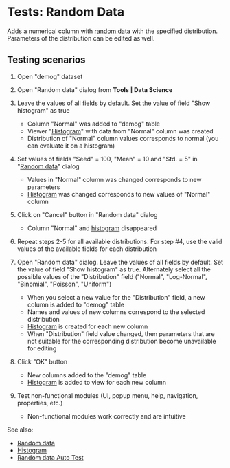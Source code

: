 <!-- TITLE: Tests: Random Data -->
<!-- SUBTITLE: -->

# Tests: Random Data

Adds a numerical column with [random data](random-data.md) with the specified distribution. Parameters of the 
distribution can be edited as well.


## Testing scenarios

1. Open "demog" dataset
  
1. Open "Random data" dialog from  **Tools | Data Science** 

1. Leave the values of all fields by default. Set the value of field "Show histogram" as true
   * Column "Normal" was added to "demog" table
   * Viewer "[Histogram](../viewers/histogram.md)" with data from "Normal" column was created 
   * Distribution of "Normal" column values corresponds to normal (you can evaluate it on a histogram)
   
1. Set values of fields "Seed" = 100, "Mean" = 10 and "Std. = 5" in "[Random data](random-data.md)" dialog
   * Values in "Normal" column was changed corresponds to new parameters 
   * [Histogram](../viewers/histogram.md) was changed corresponds to new values of "Normal" column

1. Click on "Cancel" button in "Random data" dialog
   * Column "Normal" and [histogram](../viewers/histogram.md) disappeared

1. Repeat steps 2-5 for all available distributions. For step #4, use the valid values of the available fields for each distribution
   
1. Open "Random data" dialog. Leave the values of all fields by default. Set the value of field "Show histogram" as true.
Alternately select all the possible values ​​of the "Distribution" field ("Normal", "Log-Normal", "Binomial", "Poisson", "Uniform")
   * When you select a new value for the "Distribution" field, a new column is added to "demog" table
   * Names and values ​​of new columns correspond to the selected distribution
   * [Histogram](../viewers/histogram.md) is created for each new column
   * When "Distribution" field value changed, then parameters that are not suitable for the corresponding distribution become unavailable for editing

1. Click "OK" button
   * New columns added to the "demog" table 
   * [Histogram](../viewers/histogram.md) is added to view for each new column

1. Test non-functional modules (UI, popup menu, help, navigation, properties, etc.)
   * Non-functional modules work correctly and are intuitive

   
See also:
  * [Random data](random-data.md)
  * [Histogram](../viewers/histogram.md)
  * [Random data Auto Test](random-data-test.side)